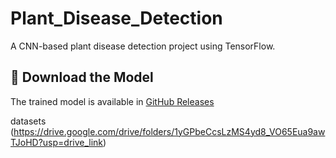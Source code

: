 # Plant_Disease_Detection
 A CNN-based plant disease detection project using TensorFlow.

 ## 🔗 Download the Model
The trained model is available in [GitHub Releases](https://drive.google.com/file/d/1rAlAPDuYQaJY5LhiR4Rk2vaxReY-Zx3W/view?usp=drive_link)

datasets (https://drive.google.com/drive/folders/1yGPbeCcsLzMS4yd8_VO65Eua9awTJoHD?usp=drive_link)




















